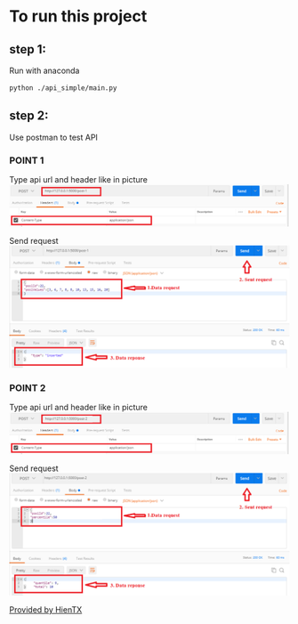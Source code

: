 
# To run this project
## step 1:

Run with anaconda

```bash
python ./api_simple/main.py
```
## step 2:

Use postman to test API
### POINT 1 
Type api url and header like in picture 
![step2.1](post1_step2.1.png)


Send request
![step2.1](post1_step2.2.png)

### POINT 2
Type api url and header like in picture 
![step2.1](post2_step2.1.png)


Send request
![step2.1](post2_step2.2.png)

[Provided by HienTX](https://www.linkedin.com/in/hientx/)
